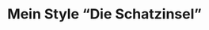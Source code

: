 ---
title: "Mein Style “Die Schatzinsel”"
url: /titisee-neustadt/mein-style-die-schatzinsel/
shop: Modehaus
---